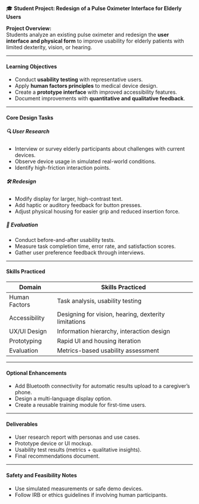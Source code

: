 🎓 **Student Project: Redesign of a Pulse Oximeter Interface for Elderly Users**

**Project Overview:**  
Students analyze an existing pulse oximeter and redesign the **user interface and physical form** to improve usability for elderly patients with limited dexterity, vision, or hearing.

---

#### **Learning Objectives**
- Conduct **usability testing** with representative users.
- Apply **human factors principles** to medical device design.
- Create a **prototype interface** with improved accessibility features.
- Document improvements with **quantitative and qualitative feedback**.

---

#### **Core Design Tasks**
##### 🔍 User Research
- Interview or survey elderly participants about challenges with current devices.
- Observe device usage in simulated real-world conditions.
- Identify high-friction interaction points.

##### 🛠 Redesign
- Modify display for larger, high-contrast text.
- Add haptic or auditory feedback for button presses.
- Adjust physical housing for easier grip and reduced insertion force.

##### 📏 Evaluation
- Conduct before-and-after usability tests.
- Measure task completion time, error rate, and satisfaction scores.
- Gather user preference feedback through interviews.

---

#### **Skills Practiced**
| Domain             | Skills Practiced |
|--------------------|------------------|
| Human Factors      | Task analysis, usability testing |
| Accessibility      | Designing for vision, hearing, dexterity limitations |
| UX/UI Design       | Information hierarchy, interaction design |
| Prototyping        | Rapid UI and housing iteration |
| Evaluation         | Metrics-based usability assessment |

---

#### **Optional Enhancements**
- Add Bluetooth connectivity for automatic results upload to a caregiver’s phone.
- Design a multi-language display option.
- Create a reusable training module for first-time users.

---

#### **Deliverables**
- User research report with personas and use cases.
- Prototype device or UI mockup.
- Usability test results (metrics + qualitative insights).
- Final recommendations document.

---

#### **Safety and Feasibility Notes**
- Use simulated measurements or safe demo devices.
- Follow IRB or ethics guidelines if involving human participants.

